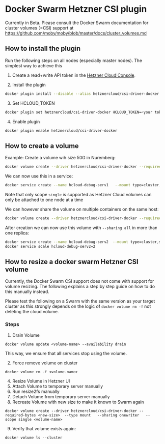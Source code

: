 # Docker Swarm Hetzner CSI plugin

Currently in Beta. Please consult the Docker Swarm documentation
for cluster volumes (=CSI) support at https://github.com/moby/moby/blob/master/docs/cluster_volumes.md

## How to install the plugin

Run the following steps on all nodes (especially master nodes).
The simplest way to achieve this

1. Create a read+write API token in the [Hetzner Cloud Console](https://console.hetzner.cloud/).

2. Install the plugin 

```bash
docker plugin install --disable --alias hetznercloud/csi-driver-docker --grant-all-permissions hetznercloud/csi-driver-docker
```

3. Set HCLOUD_TOKEN

```bash
docker plugin set hetznercloud/csi-driver-docker HCLOUD_TOKEN=<your token>
```

4. Enable plugin

```bash
docker plugin enable hetznercloud/csi-driver-docker
```

## How to create a volume

Example: Create a volume wih size 50G in Nuremberg:

```bash
docker volume create --driver hetznercloud/csi-driver-docker --required-bytes 50G --type mount --sharing onewriter --scope single hcloud-debug1 --topology-required nbg1
```

We can now use this in a service:

```bash
docker service create --name hcloud-debug-serv1   --mount type=cluster,src=hcloud-debug1,dst=/srv/www   nginx:alpine
```

Note that only scope `single` is supported as Hetzner Cloud volumes can only be attached to one node at a time

We can however share the volume on multiple containers on the same host:

```bash
docker volume create --driver hetznercloud/csi-driver-docker --required-bytes 50G --type mount --sharing all --scope single hcloud-debug1 --topology-required nbg1
```

After creation we can now use this volume with `--sharing all` in more than one replica:

```bash
docker service create --name hcloud-debug-serv2  --mount type=cluster,src=hcloud-debug2,dst=/srv/www   nginx:alpine
docker service scale hcloud-debug-serv2=2
```

## How to resize a docker swarm Hetzner CSI volume

Currently, the Docker Swarm CSI support does not come with support for volume resizing.
The following explains a step by step guide on how to do this manually instead.

Please test the following on a Swarm with the same version as your target cluster
as this strongly depends on the logic of `docker volume rm -f` not deleting the cloud volume.

### Steps

1. Drain Volume

```
docker volume update <volume-name> --availability drain
```

This way, we ensure that all services stop using the volume.

2. Force remove volume on cluster

```
docker volume rm -f <volume-name>
```

4. Resize Volume in Hetzner UI
5. Attach Volume to temporary server manually
6. Run resize2fs manually
7. Detach Volume from temporary server manually
8. Recreate Volume with new size to make it known to Swarm again

```
docker volume create --driver hetznercloud/csi-driver-docker --required-bytes <new-size>  --type mount   --sharing onewriter   --scope single <volume-name>
```

9. Verify that volume exists again:

```
docker volume ls --cluster
```

